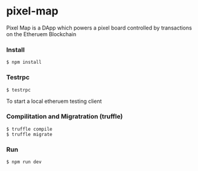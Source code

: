 # pixel-map
Pixel Map is a DApp which powers a pixel board controlled by transactions on the Etheruem Blockchain

### Install

```
$ npm install
```

### Testrpc

```
$ testrpc
```
To start a local etheruem testing client

### Compilitation and Migratration (truffle)

```
$ truffle compile
$ truffle migrate

```

### Run

```
$ npm run dev
```
